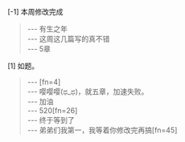 
[-1] 本周修改完成
>--- 有生之年<br>
>--- 这周这几篇写的真不错<br>
>--- 5章<br>

[1] 如题。
>--- [fn=4]<br>
>--- 嘤嘤嘤(ಥ_ಥ)，就五章，加速失败。<br>
>--- 加油<br>
>--- 520[fn=26]<br>
>--- 终于等到了<br>
>--- 弟弟们我第一，我等着你修改完再搞[fn=45]<br>
